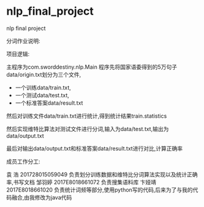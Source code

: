 # nlp_final_project
nlp final project

分词作业说明:

项目逻辑:

主程序为com.sworddestiny.nlp.Main
程序先将国家语委得到的5万句子data/origin.txt划分为三个文件,
 * 一个训练data/train.txt,
 * 一个测试data/test.txt,
 * 一个标准答案data/result.txt
 
 然后对训练文件data/train.txt进行统计,得到统计结果train.statistics
 
 然后实现维特比算法对测试文件进行分词,输入为data/test.txt,输出为data/output.txt
 
 最后对输出data/output.txt和标准答案data/result.txt进行对比,计算正确率
 
 成员工作分工:
 
 袁  浩 201728015059049 负责划分训练数据和维特比分词算法实现以及统计正确率,书写文档
 邹羽婷 2017E8018661072 负责搜集语料库
 卞娅靖 2017E8018661020 负责统计词频等部分,使用python写的代码,后来为了与我的代码融合,由我修改为java代码
 